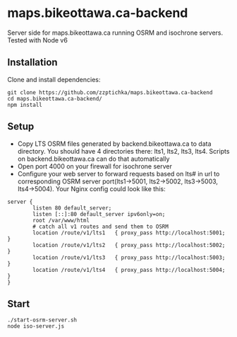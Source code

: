 # maps.bikeottawa.ca-backend
Server side for maps.bikeottawa.ca running OSRM and isochrone servers. Tested with Node v6

## Installation
Clone and install dependencies: 
```
git clone https://github.com/zzptichka/maps.bikeottawa.ca-backend
cd maps.bikeottawa.ca-backend/
npm install
```

## Setup
- Copy LTS OSRM files generated by backend.bikeottawa.ca to data directory. You should have 4 directories there: lts1, lts2, lts3, lts4. Scripts on backend.bikeottawa.ca can do that automatically
- Open port 4000 on your firewall for isochrone server
- Configure your web server to forward requests based on lts# in url to corresponding OSRM server port(lts1->5001, lts2->5002, lts3->5003, lts4->5004). 
Your Nginx config could look like this:
```
server {
        listen 80 default_server;
        listen [::]:80 default_server ipv6only=on;
        root /var/www/html
        # catch all v1 routes and send them to OSRM
        location /route/v1/lts1   { proxy_pass http://localhost:5001; }
        location /route/v1/lts2   { proxy_pass http://localhost:5002; }
        location /route/v1/lts3   { proxy_pass http://localhost:5003; }
        location /route/v1/lts4   { proxy_pass http://localhost:5004; }
}
```


## Start
```
./start-osrm-server.sh
node iso-server.js
```
